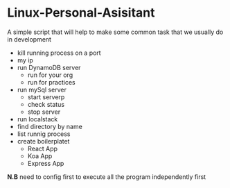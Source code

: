 # Linux-Personal-Asisitant

<p>A simple script that will help to make some common task that we usually do in development</p>

<ul>
<li>kill running process on a port</li>
<li>my ip</li>
<li>
run DynamoDB server
<ul>
<li>run for your org</li>
<li>run for practices</li>
</ul>
</li>
<li>run mySql server
<ul>
<li> start serverp</li>
<li>check status</li>
<li>stop server</li>
</ul>
</li>
<li>run localstack</li>
<li>find directory by name</li>
<li>list runnig process</li>
<li>create boilerplatet
<ul>
<li> React App</li>
<li>Koa App</li>
<li>Express App</li>
</ul>
</li>
</ul>

<p> <b>N.B</b> need to config first to execute all the program independently first </p>
